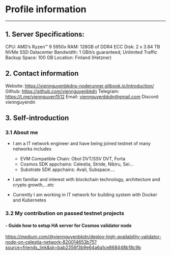 # Profile information
---
## 1. Server Specifications:
CPU: AMD’s Ryzen™ 9 5950x
RAM: 128GB of DDR4 ECC
Disk: 2 x 3.84 TB NVMe SSD Datacenter
Bandwidth: 1 GBit/s guaranteed, Unlimited Traffic
Backup Space: 100 GB
Location: Finland (Hetzner) 


## 2. Contact information
Website: https://viennguyenbkdns-noderunner.gitbook.io/introduction/
Github: https://github.com/viennguyenbkdn
Telegram: https://t.me/viennguyen1512
Email: viennguyenbkdn@gmail.com
Discord: viennguyendn

## 3. Self-introduction
### 3.1 About me
- I am a IT network engineer and have being joined testnet of many networks includes
  + EVM Compatible Chain: Obol DVT/SSV DVT, Forta
  + Cosmos SDK appchains: Celestia, Stride, Nibiru, Sei...
  + Substrate SDK appchains: Avail, Subspace....

- I am familiar and interest with blockchain technology, architecture and crypto growth,...etc

- Currently I am working in IT network for building system with Docker and Kubernetes

### 3.2 My contribution on passed testnet projects
#### - Guide how to setup HA server for Cosmos validator node
https://medium.com/@viennguyenbkdn/deploy-high-availability-validator-node-on-celestia-network-820014653b75?source=friends_link&sk=bab2356f3b9e64a6a1ce868448b18c9b




